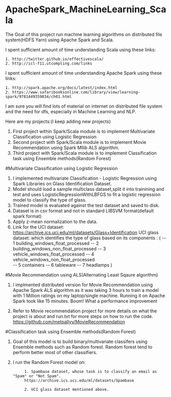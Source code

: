 # ApacheSpark_MachineLearning_Scala
The Goal of this project run machine learning algorithms on distributed file system(HDFS Yarn) using Apache Spark and Scala. 

I spent sufficient amount of time understanding Scala using these links:
    
    1. http://twitter.github.io/effectivescala/
    2. http://icl-f11.utcompling.com/links
    
I spent sufficient amount of time understanding Apache Spark using these links:

    1. http://spark.apache.org/docs/latest/index.html
    2. https://www.safaribooksonline.com/library/view/learning-spark/9781449359034/ch01.html
    
I am sure you will find lots of material on internet on distributed file system and the need for dfs, especially in Machine Learning and NLP.

Here are my projects:(I keep adding new projects)

1. First project within Spark/Scala module is to implement Multivariate Classification using Logistic Regression 
2. Second project with Spark/Scala module is to implement Movie Recommendation using Spark Mllib ALS algorithm.
3. Third project with Spark/Scala module is to implement Classification task using Ensemble methods(Random Forest)

#Multivariate Classification using Logistic Regression

1. I implemented multivariate Classification - Logistic Regression using Spark Libraries on Glass Identification Dataset.
2. Model should load a sample multiclass dataset,split it into trainining and test 
   and uses LogisticRegressionWithLBFGS to fit a logistic regression model to classify the type of glass.
3. Trained model is evaluated against the test dataset and saved to disk.
4. Dataset is in csv format and not in standard LIBSVM format(default spark format)
5. Apply z-mean normalization to the data.
6. Link for the UCI dataset: https://archive.ics.uci.edu/ml/datasets/Glass+Identification
  UCI glass dataset: which identifies the type of glass based on its components :
            ( -- 1 building_windows_float_processed
              -- 2 building_windows_non_float_processed
              -- 3 vehicle_windows_float_processed
              -- 4 vehicle_windows_non_float_processed  
              -- 5 containers
              -- 6 tableware
              -- 7 headlamps  ) 
  
#Movie Recommendation using ALS(Alternating Least Sqaure algorithm)

1. I implmented distributed version for Movie Recommendation using Apache Spark ALS algorithm as it was taking 3 hours to train a model with 1 Million ratings on my laptop/single machine. Running it on Apache Spark took like 15 minutes. Boom! What a performance improvement

2. Refer to Movie recommendation project for more details on what the project is about and run.txt for more steps on how to run the code.
https://github.com/metpallyv/MovieRecommendation

#Classification task using Ensemble methods(Random Forest)

1. Goal of this model is to build binary/multivariate classifers using Ensemble methods such as Random forest. Random forest tend to perform better most of other classifiers.
2. I run the Random Forest model on:

            1. Spambase dataset, whose task is to classify an email as "Spam" or "Not Spam".
            https://archive.ics.uci.edu/ml/datasets/Spambase
            
            2. UCI glass dataset mentioned above.
